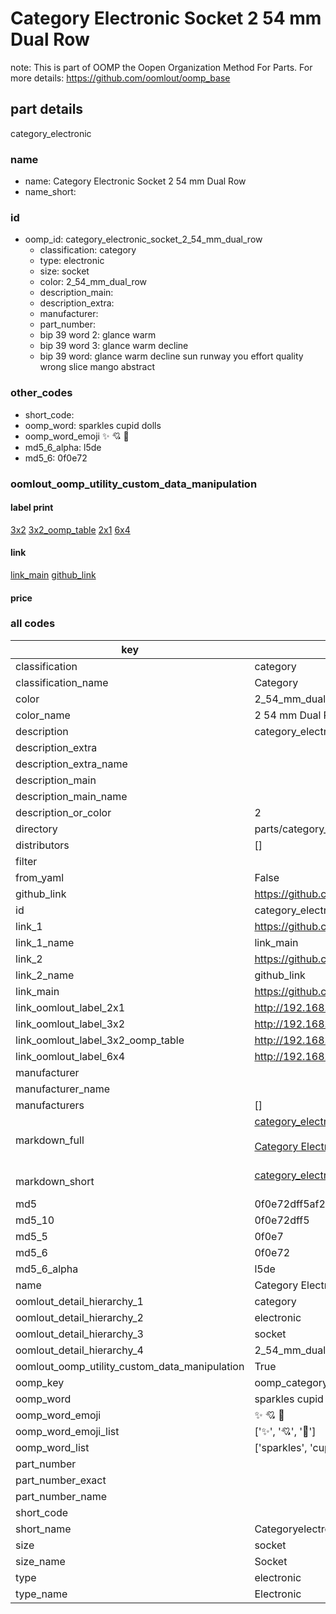 # Category Electronic Socket 2 54 mm Dual Row  

note: This is part of OOMP the Oopen Organization Method For Parts. For more details: https://github.com/oomlout/oomp_base

##  part details



category_electronic

### name
* name: Category Electronic Socket 2 54 mm Dual Row
* name_short: 
### id
* oomp_id: category_electronic_socket_2_54_mm_dual_row
  * classification: category
  * type: electronic
  * size: socket
  * color: 2_54_mm_dual_row
  * description_main: 
  * description_extra: 
  * manufacturer: 
  * part_number: 
  * bip 39 word 2: glance warm
  * bip 39 word 3: glance warm decline
  * bip 39 word: glance warm decline sun runway you effort quality wrong slice mango abstract

### other_codes
* short_code: 
* oomp_word: sparkles cupid dolls
* oomp_word_emoji :sparkles: :cupid: :dolls:
* md5_6_alpha: l5de
* md5_6: 0f0e72






### oomlout_oomp_utility_custom_data_manipulation
#### label print
[3x2](http://192.168.1.245:1112/?label=oomp%20l5de)
[3x2_oomp_table](http://192.168.1.107:1112/?label=oomp%20l5de)
[2x1](http://192.168.1.242:1112/?label=oomp%20l5de)
[6x4](http://192.168.1.55:1112/?label=oomp%20l5de)    

#### link

[link_main](https://github.com/oomlout/oomlout_oomp_current_version_messy/tree/main/parts/category_electronic_socket_2_54_mm_dual_row) [github_link](https://github.com/oomlout/oomlout_oomp_part_src/tree/main/parts/category_electronic_socket_2_54_mm_dual_row)                             

#### price







### all codes 
| key | value |  
| --- | --- |  
| classification | category |  
| classification_name | Category |  
| color | 2_54_mm_dual_row |  
| color_name | 2 54 mm Dual Row |  
| description | category_electronic |  
| description_extra |  |  
| description_extra_name |  |  
| description_main |  |  
| description_main_name |  |  
| description_or_color | 2  |  
| directory | parts/category_electronic_socket_2_54_mm_dual_row |  
| distributors | [] |  
| filter |  |  
| from_yaml | False |  
| github_link | https://github.com/oomlout/oomlout_oomp_part_src/tree/main/parts/category_electronic_socket_2_54_mm_dual_row |  
| id | category_electronic_socket_2_54_mm_dual_row |  
| link_1 | https://github.com/oomlout/oomlout_oomp_current_version_messy/tree/main/parts/category_electronic_socket_2_54_mm_dual_row |  
| link_1_name | link_main |  
| link_2 | https://github.com/oomlout/oomlout_oomp_part_src/tree/main/parts/category_electronic_socket_2_54_mm_dual_row |  
| link_2_name | github_link |  
| link_main | https://github.com/oomlout/oomlout_oomp_current_version_messy/tree/main/parts/category_electronic_socket_2_54_mm_dual_row |  
| link_oomlout_label_2x1 | http://192.168.1.242:1112/?label=oomp%20l5de |  
| link_oomlout_label_3x2 | http://192.168.1.245:1112/?label=oomp%20l5de |  
| link_oomlout_label_3x2_oomp_table | http://192.168.1.107:1112/?label=oomp%20l5de |  
| link_oomlout_label_6x4 | http://192.168.1.55:1112/?label=oomp%20l5de |  
| manufacturer |  |  
| manufacturer_name |  |  
| manufacturers | [] |  
| markdown_full | [category_electronic_socket_2_54_mm_dual_row](https://github.com/oomlout/oomlout_oomp_current_version_messy/tree/main/parts/category_electronic_socket_2_54_mm_dual_row)<br>[](https://github.com/oomlout/oomlout_oomp_current_version_messy/tree/main/parts/category_electronic_socket_2_54_mm_dual_row)<br>[Category Electronic Socket 2 54 Mm Dual Row](https://github.com/oomlout/oomlout_oomp_current_version_messy/tree/main/parts/category_electronic_socket_2_54_mm_dual_row)<br><br> |  
| markdown_short | [category_electronic_socket_2_54_mm_dual_row](https://github.com/oomlout/oomlout_oomp_current_version_messy/tree/main/parts/category_electronic_socket_2_54_mm_dual_row)<br><br> |  
| md5 | 0f0e72dff5af28d7fcdebd9471fdcb15 |  
| md5_10 | 0f0e72dff5 |  
| md5_5 | 0f0e7 |  
| md5_6 | 0f0e72 |  
| md5_6_alpha | l5de |  
| name | Category Electronic Socket 2 54 mm Dual Row |  
| oomlout_detail_hierarchy_1 | category |  
| oomlout_detail_hierarchy_2 | electronic |  
| oomlout_detail_hierarchy_3 | socket |  
| oomlout_detail_hierarchy_4 | 2_54_mm_dual_row |  
| oomlout_oomp_utility_custom_data_manipulation | True |  
| oomp_key | oomp_category_electronic_socket_2_54_mm_dual_row |  
| oomp_word | sparkles cupid dolls |  
| oomp_word_emoji | :sparkles: :cupid: :dolls: |  
| oomp_word_emoji_list | [':sparkles:', ':cupid:', ':dolls:'] |  
| oomp_word_list | ['sparkles', 'cupid', 'dolls'] |  
| part_number |  |  
| part_number_exact |  |  
| part_number_name |  |  
| short_code |  |  
| short_name | Categoryelectronic |  
| size | socket |  
| size_name | Socket |  
| type | electronic |  
| type_name | Electronic |  
